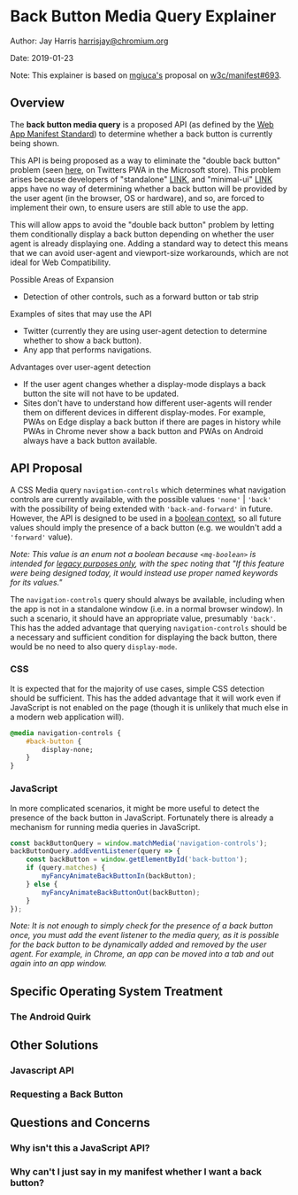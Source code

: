 # Back Button Media Query Explainer

Author: Jay Harris <harrisjay@chromium.org>

Date: 2019-01-23

Note: This explainer is based on [mgiuca's](https://github.com/mgiuca) proposal on [w3c/manifest#693](https://github.com/w3c/manifest/issues/693).

## Overview

The **back button media query** is a proposed API (as defined by the [Web App Manifest Standard](https://www.w3.org/TR/appmanifest/)) to determine whether a back button is currently being shown.

This API is being proposed as a way to eliminate the "double back button" problem (seen [here](images/double-back-button.jpg), on Twitters PWA in the Microsoft store). This problem arises because developers of "standalone" [LINK](), and "minimal-ui" [LINK]() apps have no way of determining whether a back button will be provided by the user agent (in the browser, OS or hardware), and so, are forced to implement their own, to ensure users are still able to use the app.

This will allow apps to avoid the "double back button" problem by letting them conditionally display a back button depending on whether the user agent is already displaying one. Adding a standard way to detect this means that we can avoid user-agent and viewport-size workarounds, which are not ideal for Web Compatibility.

Possible Areas of Expansion
- Detection of other controls, such as a forward button or tab strip

Examples of sites that may use the API
- Twitter (currently they are using user-agent detection to determine whether to show a back button).
- Any app that performs navigations.

Advantages over user-agent detection
- If the user agent changes whether a display-mode displays a back button the site will not have to be updated.
- Sites don't have to understand how different user-agents will render them on different devices in different display-modes. For example, PWAs on Edge display a back button if there are pages in history while PWAs in Chrome never show a back button and PWAs on Android always have a back button available.

## API Proposal

A CSS Media query `navigation-controls` which determines what navigation controls are currently available, with the possible values `'none'` | `'back'` with the possibility of being extended with `'back-and-forward'` in future. However, the API is designed to be used in a [boolean context](https://www.w3.org/TR/mediaqueries-4/#mq-boolean-context), so all future values should imply the presence of a back button (e.g. we wouldn't add a `'forward'` value).

*Note: This value is an enum not a boolean because `<mq-boolean>` is intended for [legacy purposes only](https://www.w3.org/TR/mediaqueries-4/#grid), with the spec noting that "If this feature were being designed today, it would instead use proper named keywords for its values."*

The `navigation-controls` query should always be available, including when the app is not in a standalone window (i.e. in a normal browser window). In such a scenario, it should have an appropriate value, presumably `'back'`. This has the added advantage that querying `navigation-controls` should be a necessary and sufficient condition for displaying the back button, there would be no need to also query `display-mode`.

### CSS

It is expected that for the majority of use cases, simple CSS detection should be sufficient. This has the added advantage that it will work even if JavaScript is not enabled on the page (though it is unlikely that much else in a modern web application will).

```css
@media navigation-controls {
    #back-button {
        display-none;
    }
}
```

### JavaScript
In more complicated scenarios, it might be more useful to detect the presence of the back button in JavaScript. Fortunately there is already a mechanism for running media queries in JavaScript.

```js
const backButtonQuery = window.matchMedia('navigation-controls');
backButtonQuery.addEventListener(query => {
    const backButton = window.getElementById('back-button');
    if (query.matches) {
        myFancyAnimateBackButtonIn(backButton);
    } else {
        myFancyAnimateBackButtonOut(backButton);
    }
});
```

*Note: It is not enough to simply check for the presence of a back button once, you must add the event listener to the media query, as it is  possible for the back button to be dynamically added and removed by the user agent. For example, in Chrome, an app can be moved into a tab and out again into an app window.*

## Specific Operating System Treatment

### The Android Quirk

## Other Solutions

### Javascript API

### Requesting a Back Button

## Questions and Concerns

### Why isn't this a JavaScript API?

### Why can't I just say in my manifest whether I want a back button?